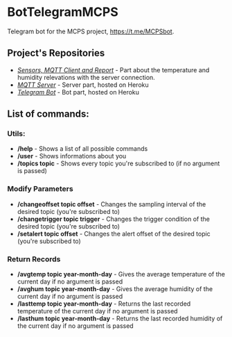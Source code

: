 # BotTelegramMCPS
Telegram bot for the MCPS project, https://t.me/MCPSbot.
## Project's Repositories
- [_Sensors, MQTT Client and Report_](https://github.com/nikodallanoce/MCPS) - Part about the temperature and humidity relevations with the server connection.
- [_MQTT Server_](https://github.com/nikodallanoce/MQTTServer) - Server part, hosted on Heroku
- [_Telegram Bot_](https://github.com/RistoAle97/BotTelegramMCPS) - Bot part, hosted on Heroku
## List of commands:
### Utils:
- **/help** - Shows a list of all possible commands
- **/user** - Shows informations about you
- **/topics topic** - Shows every topic you're subscribed to (if no argument is passed)

### Modify Parameters
- **/changeoffset topic offset** - Changes the sampling interval of the desired topic (you're subscribed to)
- **/changetrigger topic trigger** - Changes the trigger condition of the desired topic (you're subscribed to)
- **/setalert topic offset** - Changes the alert offset of the desired topic (you're subscribed to)

### Return Records
- **/avgtemp topic year-month-day** - Gives the average temperature of the current day if no argument is passed
- **/avghum topic year-month-day** - Gives the average humidity of the current day if no argument is passed
- **/lasttemp topic year-month-day** - Returns the last recorded temperature of the current day if no argument is passed
- **/lasthum topic year-month-day** - Returns the last recorded humidity of the current day if no argument is passed
